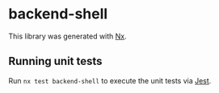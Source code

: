 # backend-shell

This library was generated with [Nx](https://nx.dev).

## Running unit tests

Run `nx test backend-shell` to execute the unit tests via [Jest](https://jestjs.io).
